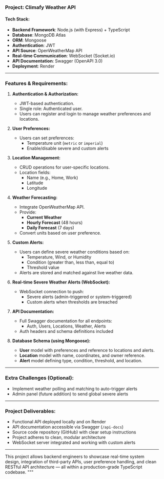 ### **Project: Climafy Weather API**

#### **Tech Stack:**

- **Backend Framework**: Node.js (with Express) + TypeScript
- **Database**: MongoDB Atlas
- **ORM**: Mongoose
- **Authentication**: JWT
- **API Source**: OpenWeatherMap API
- **Real-time Communication**: WebSocket (Socket.io)
- **API Documentation**: Swagger (OpenAPI 3.0)
- **Deployment**: Render

---

### **Features & Requirements:**

1. **Authentication & Authorization:**

   - JWT-based authentication.
   - Single role: Authenticated user.
   - Users can register and login to manage weather preferences and locations.

2. **User Preferences:**

   - Users can set preferences:
     - Temperature unit (`metric` or `imperial`)
     - Enable/disable severe and custom alerts

3. **Location Management:**

   - CRUD operations for user-specific locations.
   - Location fields:
     - Name (e.g., Home, Work)
     - Latitude
     - Longitude

4. **Weather Forecasting:**

   - Integrate OpenWeatherMap API.
   - Provide:
     - **Current Weather**
     - **Hourly Forecast** (48 hours)
     - **Daily Forecast** (7 days)
   - Convert units based on user preference.

5. **Custom Alerts:**

   - Users can define severe weather conditions based on:
     - Temperature, Wind, or Humidity
     - Condition (greater than, less than, equal to)
     - Threshold value
   - Alerts are stored and matched against live weather data.

6. **Real-time Severe Weather Alerts (WebSocket):**

   - WebSocket connection to push:
     - Severe alerts (admin-triggered or system-triggered)
     - Custom alerts when thresholds are breached

7. **API Documentation:**

   - Full Swagger documentation for all endpoints:
     - Auth, Users, Locations, Weather, Alerts
   - Auth headers and schema definitions included

8. **Database Schema (using Mongoose):**
   - **User** model with preferences and reference to locations and alerts.
   - **Location** model with name, coordinates, and owner reference.
   - **Alert** model defining type, condition, threshold, and location.

---

### **Extra Challenges (Optional):**

- Implement weather polling and matching to auto-trigger alerts
- Admin panel (future addition) to send global severe alerts

---

### **Project Deliverables:**

- Functional API deployed locally and on Render
- API documentation accessible via Swagger (`/api-docs`)
- Source code repository (GitHub) with clear setup instructions
- Project adheres to clean, modular architecture
- WebSocket server integrated and working with custom alerts

---

This project allows backend engineers to showcase real-time system design, integration of third-party APIs, user preference handling, and clean RESTful API architecture — all within a production-grade TypeScript codebase.
"""
